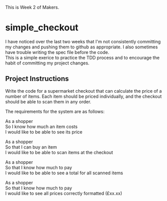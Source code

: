 This is Week 2 of Makers.

# simple_checkout

I have noticed over the last two weeks that I'm not consistently committing my changes and pushing them to github as appropriate. I also sometimes have trouble writing the spec file before the code.  
This is a simple exerice to practice the TDD process and to encourage the habit of committing my project changes.

## Project Instructions
Write the code for a supermarket checkout that can calculate the price of a number of items. Each item should be priced individually, and the checkout should be able to scan them in any order.

The requirements for the system are as follows:

As a shopper  
So I know how much an item costs  
I would like to be able to see its price

As a shopper  
So that I can buy an item  
I would like to be able to scan items at the checkout

As a shopper  
So that I know how much to pay  
I would like to be able to see a total for all scanned items

As a shopper  
So that I know how much to pay  
I would like to see all prices correctly formatted (£xx.xx)
